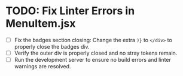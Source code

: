 # TODO: Fix Linter Errors in MenuItem.jsx

- [ ] Fix the badges section closing: Change the extra `)}` to `</div>` to properly close the badges div.
- [ ] Verify the outer div is properly closed and no stray tokens remain.
- [ ] Run the development server to ensure no build errors and linter warnings are resolved.

